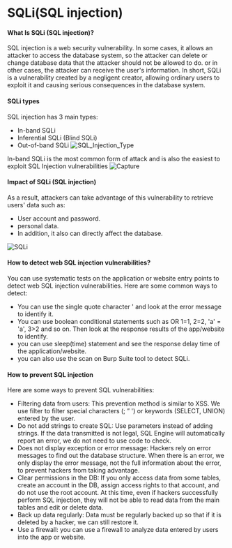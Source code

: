 # SQLi(SQL injection)

#### What Is SQLi (SQL injection)?

SQL injection is a web security vulnerability. In some cases, it allows an attacker to access the database system, so the attacker can delete or change database data that the attacker should not be allowed to do. or in other cases, the attacker can receive the user's information. In short, SQLi is a vulnerability created by a negligent creator, allowing ordinary users to exploit it and causing serious consequences in the database system.
#### SQLi types
SQL injection has 3 main types:
* In-band SQLi
* Inferential SQLi (Blind SQLi)
* Out-of-band SQLi
![SQL_Injection_Type](https://github.com/DOMBNC/SQLi/assets/101182846/7eae2824-a4ab-46c0-8999-a73204ce1e7e)

In-band SQLi is the most common form of attack and is also the easiest to exploit SQL Injection vulnerabilities
![Capture](https://github.com/DOMBNC/SQLi/assets/101182846/abf3f182-d9a5-4af9-987c-31175ebf472e)


#### Impact of SQLi (SQL injection)

As a result, attackers can take advantage of this vulnerability to retrieve users' data such as:
* User account and password.
* personal data.
* In addition, it also can directly affect the database.

![SQLi](https://github.com/DOMBNC/SQLi/assets/101182846/c1871951-83d2-4ed4-8ed7-e5e9f9de2145)

#### How to detect web SQL injection vulnerabilities?

You can use systematic tests on the application or website entry points to detect web SQL injection vulnerabilities. Here are some common ways to detect:
* You can use the single quote character ' and look at the error message to identify it.
* You can use boolean conditional statements such as OR 1=1, 2=2, 'a' = 'a', 3>2 and so on. Then look at the response results of the app/website to identify.
* you can use sleep(time) statement and see the response delay time of the application/website.
* you can also use the scan on Burp Suite tool to detect SQLi.
#### How to prevent SQL injection 
Here are some ways to prevent SQL vulnerabilities:
* Filtering data from users: This prevention method is similar to XSS. We use filter to filter special characters (; ” ') or keywords (SELECT, UNION) entered by the user.
* Do not add strings to create SQL: Use parameters instead of adding strings. If the data transmitted is not legal, SQL Engine will automatically report an error, we do not need to use code to check.
* Does not display exception or error message: Hackers rely on error messages to find out the database structure. When there is an error, we only display the error message, not the full information about the error, to prevent hackers from taking advantage.
* Clear permissions in the DB: If you only access data from some tables, create an account in the DB, assign access rights to that account, and do not use the root account. At this time, even if hackers successfully perform SQL injection, they will not be able to read data from the main tables and edit or delete data.
* Back up data regularly: Data must be regularly backed up so that if it is deleted by a hacker, we can still restore it.
* Use a firewall: you can use a firewall to analyze data entered by users into the app or website.
